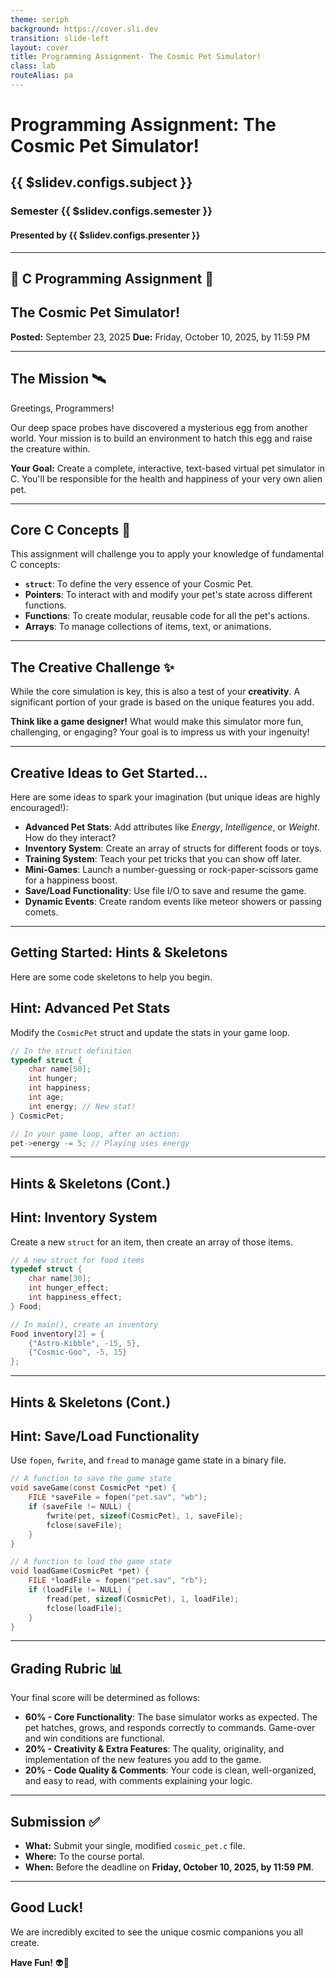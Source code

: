 ```yaml
---
theme: seriph
background: https://cover.sli.dev
transition: slide-left
layout: cover
title: Programming Assignment- The Cosmic Pet Simulator!
class: lab
routeAlias: pa
---
```


# Programming Assignment: The Cosmic Pet Simulator!
## {{ $slidev.configs.subject }}
### Semester {{ $slidev.configs.semester }}
#### Presented by {{ $slidev.configs.presenter }}
---

## 🚀 C Programming Assignment 🚀
## The Cosmic Pet Simulator!

**Posted:** September 23, 2025
**Due:** Friday, October 10, 2025, by 11:59 PM

---

## The Mission 🛰️

Greetings, Programmers!

Our deep space probes have discovered a mysterious egg from another world. Your mission is to build an environment to hatch this egg and raise the creature within.

**Your Goal:** Create a complete, interactive, text-based virtual pet simulator in C. You'll be responsible for the health and happiness of your very own alien pet.



---

## Core C Concepts 🧠

This assignment will challenge you to apply your knowledge of fundamental C concepts:

- **`struct`**: To define the very essence of your Cosmic Pet.
- **Pointers**: To interact with and modify your pet's state across different functions.
- **Functions**: To create modular, reusable code for all the pet's actions.
- **Arrays**: To manage collections of items, text, or animations.

---

## The Creative Challenge ✨

While the core simulation is key, this is also a test of your **creativity**. A significant portion of your grade is based on the unique features you add.

**Think like a game designer!** What would make this simulator more fun, challenging, or engaging? Your goal is to impress us with your ingenuity!

---

## Creative Ideas to Get Started...

Here are some ideas to spark your imagination (but unique ideas are highly encouraged!):

- **Advanced Pet Stats**: Add attributes like *Energy*, *Intelligence*, or *Weight*. How do they interact?
- **Inventory System**: Create an array of structs for different foods or toys.
- **Training System**: Teach your pet tricks that you can show off later.
- **Mini-Games**: Launch a number-guessing or rock-paper-scissors game for a happiness boost.
- **Save/Load Functionality**: Use file I/O to save and resume the game.
- **Dynamic Events**: Create random events like meteor showers or passing comets.

---

## Getting Started: Hints & Skeletons

Here are some code skeletons to help you begin.

## Hint: Advanced Pet Stats

Modify the `CosmicPet` struct and update the stats in your game loop.

```c
// In the struct definition
typedef struct {
    char name[50];
    int hunger;
    int happiness;
    int age;
    int energy; // New stat!
} CosmicPet;

// In your game loop, after an action:
pet->energy -= 5; // Playing uses energy
```

---

## Hints & Skeletons (Cont.)

## Hint: Inventory System

Create a new `struct` for an item, then create an array of those items.

```c
// A new struct for food items
typedef struct {
    char name[30];
    int hunger_effect;
    int happiness_effect;
} Food;

// In main(), create an inventory
Food inventory[2] = {
    {"Astro-Kibble", -15, 5},
    {"Cosmic-Goo", -5, 15}
};
```

---

## Hints & Skeletons (Cont.)

## Hint: Save/Load Functionality

Use `fopen`, `fwrite`, and `fread` to manage game state in a binary file.

```c
// A function to save the game state
void saveGame(const CosmicPet *pet) {
    FILE *saveFile = fopen("pet.sav", "wb");
    if (saveFile != NULL) {
        fwrite(pet, sizeof(CosmicPet), 1, saveFile);
        fclose(saveFile);
    }
}

// A function to load the game state
void loadGame(CosmicPet *pet) {
    FILE *loadFile = fopen("pet.sav", "rb");
    if (loadFile != NULL) {
        fread(pet, sizeof(CosmicPet), 1, loadFile);
        fclose(loadFile);
    }
}
```

---

## Grading Rubric 📊

Your final score will be determined as follows:

  - **60% - Core Functionality**: The base simulator works as expected. The pet hatches, grows, and responds correctly to commands. Game-over and win conditions are functional.
  - **20% - Creativity & Extra Features**: The quality, originality, and implementation of the new features you add to the game.
  - **20% - Code Quality & Comments**: Your code is clean, well-organized, and easy to read, with comments explaining your logic.

---

## Submission ✅

  - **What:** Submit your single, modified `cosmic_pet.c` file.
  - **Where:** To the course portal.
  - **When:** Before the deadline on **Friday, October 10, 2025, by 11:59 PM**.

---

## Good Luck\!

We are incredibly excited to see the unique cosmic companions you all create.

**Have Fun\!** 👽👾


